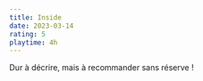 ```yaml
---
title: Inside
date: 2023-03-14
rating: 5
playtime: 4h
---
```


Dur à décrire, mais à recommander sans réserve !

